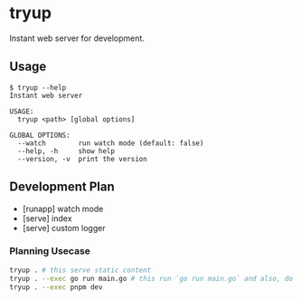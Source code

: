 # tryup
Instant web server for development.

## Usage
```console
$ tryup --help
Instant web server

USAGE:
  tryup <path> [global options]

GLOBAL OPTIONS:
  --watch        run watch mode (default: false)
  --help, -h     show help
  --version, -v  print the version
```

## Development Plan
- [runapp] watch mode
- [serve] index
- [serve] custom logger

### Planning Usecase
```bash
tryup . # this serve static content
tryup . --exec go run main.go # this run `go run main.go` and also, do hot reload
tryup . --exec pnpm dev
```
